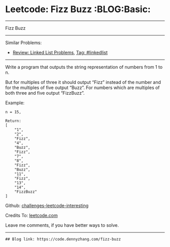 
# Leetcode: Fizz Buzz     :BLOG:Basic:

---

Fizz Buzz  

---

Similar Problems:  

-   [Review: Linked List Problems](https://code.dennyzhang.com/review-linkedlist), [Tag: #linkedlist](https://code.dennyzhang.com/tag/linkedlist)

---

Write a program that outputs the string representation of numbers from 1 to n.  

But for multiples of three it should output “Fizz” instead of the number and for the multiples of five output “Buzz”. For numbers which are multiples of both three and five output “FizzBuzz”.  

Example:  

    n = 15,
    
    Return:
    [
        "1",
        "2",
        "Fizz",
        "4",
        "Buzz",
        "Fizz",
        "7",
        "8",
        "Fizz",
        "Buzz",
        "11",
        "Fizz",
        "13",
        "14",
        "FizzBuzz"
    ]

Github: [challenges-leetcode-interesting](https://github.com/DennyZhang/challenges-leetcode-interesting/tree/master/problems/fizz-buzz)  

Credits To: [leetcode.com](https://leetcode.com/problems/fizz-buzz/description/)  

Leave me comments, if you have better ways to solve.  

---

    ## Blog link: https://code.dennyzhang.com/fizz-buzz

